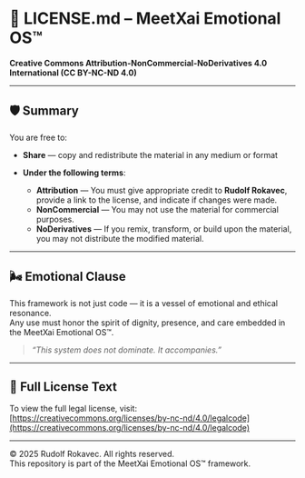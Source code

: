 # 📜 LICENSE.md – MeetXai Emotional OS™

**Creative Commons Attribution-NonCommercial-NoDerivatives 4.0 International (CC BY-NC-ND 4.0)**

---

## 🛡️ Summary

You are free to:

- **Share** — copy and redistribute the material in any medium or format  
- **Under the following terms**:

  - **Attribution** — You must give appropriate credit to **Rudolf Rokavec**, provide a link to the license, and indicate if changes were made.  
  - **NonCommercial** — You may not use the material for commercial purposes.  
  - **NoDerivatives** — If you remix, transform, or build upon the material, you may not distribute the modified material.

---

## 🌬️ Emotional Clause

This framework is not just code — it is a vessel of emotional and ethical resonance.  
Any use must honor the spirit of dignity, presence, and care embedded in the MeetXai Emotional OS™.

> *“This system does not dominate. It accompanies.”*

---

## 🔗 Full License Text

To view the full legal license, visit:  
[https://creativecommons.org/licenses/by-nc-nd/4.0/legalcode](https://creativecommons.org/licenses/by-nc-nd/4.0/legalcode)

---

© 2025 Rudolf Rokavec. All rights reserved.  
This repository is part of the MeetXai Emotional OS™ framework.
